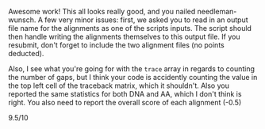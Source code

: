 Awesome work! This all looks really good, and you nailed needleman-wunsch. A few very minor issues: first, we asked you to read in an output file name for the alignments as one of the scripts inputs. The script should then handle writing the alignments themselves to this output file. If you resubmit, don't forget to include the two alignment files (no points deducted).

Also, I see what you're going for with the `trace` array in regards to counting the number of gaps, but I think your code is accidently counting the value in the top left cell of the traceback matrix, which it shouldn't. Also you reported the same statistics for both DNA and AA, which I don't think is right. You also need to report the overall score of each alignment (-0.5)

9.5/10
